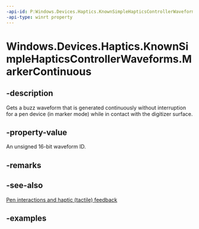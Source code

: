 ```yaml
---
-api-id: P:Windows.Devices.Haptics.KnownSimpleHapticsControllerWaveforms.MarkerContinuous
-api-type: winrt property
---
```


# Windows.Devices.Haptics.KnownSimpleHapticsControllerWaveforms.MarkerContinuous

<!--
public static ushort MarkerContinuous { get; }
-->

## -description

Gets a buzz waveform that is generated continuously without interruption for a pen device (in marker mode) while in contact with the digitizer surface.

## -property-value

An unsigned 16-bit waveform ID.

## -remarks

## -see-also

[Pen interactions and haptic (tactile) feedback](/windows/apps/design/input/pen-haptics)

## -examples
